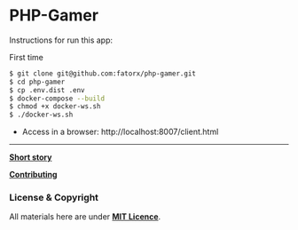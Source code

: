 # PHP-Gamer

Instructions for run this app:

First time

```bash
$ git clone git@github.com:fatorx/php-gamer.git
$ cd php-gamer
$ cp .env.dist .env
$ docker-compose --build 
$ chmod +x docker-ws.sh
$ ./docker-ws.sh
```

- Access in a browser: http://localhost:8007/client.html

---

**[Short story](https://github.com/fatorx/php-gamer/blob/main/docs/SHORT-STORY.md)**

**[Contributing](https://github.com/fatorx/php-gamer/blob/main/docs/CONTRIBUTING.md)**

### License & Copyright

All materials here are under **[MIT Licence](https://github.com/fatorx/php-gamer/blob/main/LICENSE.md)**.
